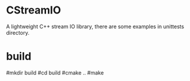 # CStreamIO
A lightweight C++ stream IO library, there are some examples in unittests directory.

# build
  #mkdir build
  #cd build
  #cmake ..
  #make

